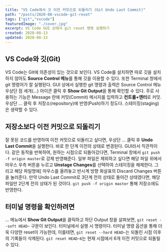 ```yaml
---
title: "VS Code에서 깃 이전 커밋으로 되돌리기 (Git Undo Last Commit)"
path: "/posts/2020-08-vscode-git-reset"
tags: ["git","vscode"]
featuredImage: "./cover.jpg"
excerpt: VS Code GUI 상에서 git reset 명령 실행하기
created: 2020-08-13
updated: 2020-08-13
---
```


## VS Code와 깃(Git)
VS Code는 Git에 의존성이 있는 것으로 보인다. VS Code를 설치하면 따로 깃을 설치하지 않아도 **Source Control 메뉴**를 통해 깃을 이용할 수 있다. 또한 Terminal 창에서 git 명령어가 잘 실행된다. GUI 상에서 실행한 git 명령과 출력은 Source Control 메뉴 우상단 점 세개(...) 아이콘 클릭 후 **Show Git Output**을 통해 확인할 수 있다. 주로 사용하는 기능은 Message 란에 커밋(Commit) 메시지를 입력하고 **컨트롤+엔터**로 커밋. 우상단 ... 클릭 후 저장소(repository)에 반영(Push)하기 정도다. 스테이징(staging)은 생략할 수 있다.

## 저장소보다 이전 커밋으로 되돌리기
잘 못된 코드를 반영하여 이전 커밋으로 되돌리고 싶다면, 우상단 ... 클릭 후 **Undo Last Commit**을 실행한다. 바로 한 단계 이전의 상태로 변경된다. GUI라서 직관적이다. 같은 동작을 반복하여, 원하는 시점으로 되돌아갔다면, Terminal 창에서 ```git push -f origin master```로 강제 반영해준다. 일부 파일은 제외하고 싶다면 해당 파일 위에서 마우스 우측 버튼을 누르고 **Unstage Changes**를 선택하여 스테이징을 해제한다. 그리고 해당 파일명에[ 마우스를 올려놓고 반시계 방향 화살표의 Discard Changes 버튼을 눌러준다. 만약 Undo Last Commit로 3단계 전의 상태로 돌아간 상태였다면, 해당 파일만 2단계 전의 상태가 된 것이다. ```git push -f origin master``` 통해 저장소에도 반영한다.

## 터미널 명령을 확인하려면
... 메뉴에서 **Show Git Output**을 클릭하고 하단 Output 창을 살펴보면, ```git reset --soft HEAD~``` 구문이 보인다. 터미널에서 실행 시 명령이다. 터미널 명령 옵션을 통해 더욱 다양한 reset이 가능한데, 이를테면, ```git reset --hard HEAD~```는 되돌린 시점 이후의 기록들이 삭제된다. ```git reset HEAD~6```는 현재 시점에서 6개 이전 커밋으로 되돌릴 수 있다.